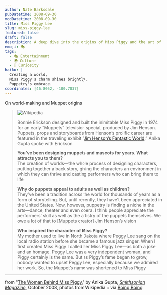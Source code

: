 ```yaml
---
author: Nate Barksdale
pubDatetime: 2008-09-30
modDatetime: 2008-09-30
title: Miss Piggy Lee
slug: miss-piggy-lee
featured: false
draft: false
description: A deep dive into the origins of Miss Piggy and the art of puppetry from Bonnie Erickson.
emoji: 🎭
tags:
  - 🎭 Entertainment
  - 🌍 Culture
  - 🤔 Curiosity
haiku: |
  Creating a world,  
  Miss Piggy's charm shines brightly,  
  Puppetry's embrace.
coordinates: [46.8052, -100.7837]
---
```


On world-making and Muppet origins

> ![Wikipedia](http://www.culture-making.com/media/piggypeggy.jpg)
>
> Bonnie Erickson designed and built the inimitable Miss Piggy in 1974 for an early “Muppets” television special, produced by Jim Henson. Puppets, props and storyboards from Henson’s prolific career are featured in the traveling exhibit ”[Jim Henson’s Fantastic World](http://web.archive.org/web/20170530184939/http://sites.si.edu/exhibitions/exhibits/henson/main.htm).” Anika Gupta spoke with Erickson
>
> **You’ve been designing muppets and mascots for years. What attracts you to them?**  
>  The creation of worlds—the whole process of designing characters, putting together a back story, giving the characters an environment in which they can thrive and casting performers who can bring them to life
>
> **Why do puppets appeal to adults as well as children?**  
>  They’ve been a tradition across the world for thousands of years as a form of storytelling. But, until recently, they have’t been appreciated in the United States. Now, however, puppetry is finding a niche in the arts—dance, theater and even opera. I think people appreciate the performers’ skill as well as the artistry of the puppets themselves. We owe a lot of that to [Muppets creator] Jim Henson’s vision
>
> **Who inspired the character of Miss Piggy?**  
>  My mother used to live in North Dakota where Peggy Lee sang on the local radio station before she became a famous jazz singer. When I first created Miss Piggy I called her Miss Piggy Lee—as both a joke and an homage. Peggy Lee was a very independent woman, and Piggy certainly is the same. But as Piggy’s fame began to grow, nobody wanted to upset Peggy Lee, especially because we admired her work. So, the Muppet’s name was shortened to Miss Piggy

---

from "[The Woman Behind Miss Piggy](http://web.archive.org/web/20140104204434/http://www.smithsonianmag.com/arts-culture/atm-qa-200810.html)," by Anika Gupta, [_Smithsonian Magazine_](http://web.archive.org/web/20140104204434/http://www.smithsonianmag.com/arts-culture/atm-qa-200810.html), October 2008, photos from Wikipedia :: via [Boing Boing](http://web.archive.org/web/20231202213213/https://boingboing.net/2008/09/26/interview-with-miss.html)

